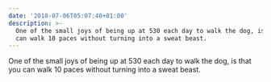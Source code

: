```yaml
---
date: '2018-07-06T05:07:40+01:00'
description: >-
  One of the small joys of being up at 530 each day to walk the dog, is that you
  can walk 10 paces without turning into a sweat beast.
---
```

One of the small joys of being up at 530 each day to walk the dog, is that you can walk 10 paces without turning into a sweat beast.
